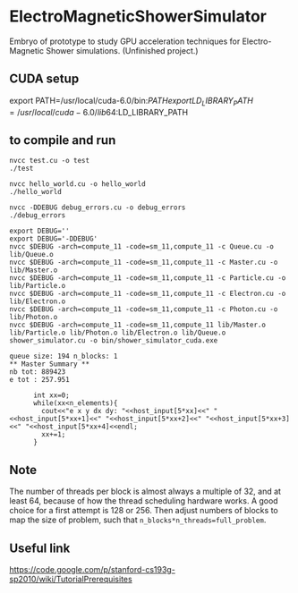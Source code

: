 # ElectroMagneticShowerSimulator

Embryo of prototype to study GPU acceleration techniques for Electro-Magnetic Shower simulations. (Unfinished project.)

## CUDA setup
export PATH=/usr/local/cuda-6.0/bin:$PATH
export LD_LIBRARY_PATH=/usr/local/cuda-6.0/lib64:$LD_LIBRARY_PATH

## to compile and run
```
nvcc test.cu -o test 
./test

nvcc hello_world.cu -o hello_world
./hello_world

nvcc -DDEBUG debug_errors.cu -o debug_errors
./debug_errors

export DEBUG=''
export DEBUG='-DDEBUG'
nvcc $DEBUG -arch=compute_11 -code=sm_11,compute_11 -c Queue.cu -o lib/Queue.o
nvcc $DEBUG -arch=compute_11 -code=sm_11,compute_11 -c Master.cu -o lib/Master.o
nvcc $DEBUG -arch=compute_11 -code=sm_11,compute_11 -c Particle.cu -o lib/Particle.o
nvcc $DEBUG -arch=compute_11 -code=sm_11,compute_11 -c Electron.cu -o lib/Electron.o
nvcc $DEBUG -arch=compute_11 -code=sm_11,compute_11 -c Photon.cu -o lib/Photon.o
nvcc $DEBUG -arch=compute_11 -code=sm_11,compute_11 lib/Master.o lib/Particle.o lib/Photon.o lib/Electron.o lib/Queue.o shower_simulator.cu -o bin/shower_simulator_cuda.exe

queue size: 194 n_blocks: 1
** Master Summary **
nb tot: 889423
e tot : 257.951

      int xx=0;
      while(xx<n_elements){
        cout<<"e x y dx dy: "<<host_input[5*xx]<<" "<<host_input[5*xx+1]<<" "<<host_input[5*xx+2]<<" "<<host_input[5*xx+3]<<" "<<host_input[5*xx+4]<<endl;
        xx+=1;
      }
```

## Note
The <optimal> number of threads per block is almost always a multiple of 32, and at least 64, 
because of how the thread scheduling hardware works. A good choice for a first attempt is 128 or 256.
Then adjust numbers of blocks to map the size of problem, such that `n_blocks*n_threads=full_problem`.


## Useful link
https://code.google.com/p/stanford-cs193g-sp2010/wiki/TutorialPrerequisites

